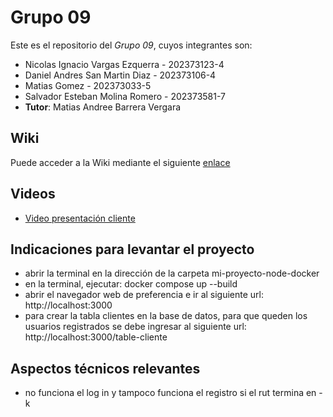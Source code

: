 # Grupo 09

Este es el repositorio del *Grupo 09*, cuyos integrantes son:

* Nicolas Ignacio Vargas Ezquerra - 202373123-4
* Daniel Andres San Martin Diaz - 202373106-4
* Matias Gomez - 202373033-5
* Salvador Esteban Molina Romero - 202373581-7
* **Tutor**: Matias Andree Barrera Vergara

## Wiki

Puede acceder a la Wiki mediante el siguiente [enlace](https://github.com/dotoya/GRUPO09-2025-PROYINF/wiki#objetivos-del-proyecto)

## Videos

* [Video presentación cliente](https://aula.usm.cl/pluginfile.php/7621199/mod_resource/content/2/video1352931478.mp4)

## Indicaciones para levantar el proyecto

* abrir la terminal en la dirección de la carpeta mi-proyecto-node-docker
* en la terminal, ejecutar: docker compose up --build
* abrir el navegador web de preferencia e ir al siguiente url: http://localhost:3000
* para crear la tabla clientes en la base de datos, para que queden los usuarios registrados se debe ingresar al siguiente url: http://localhost:3000/table-cliente

## Aspectos técnicos relevantes

* no funciona el log in y tampoco funciona el registro si el rut termina en -k
